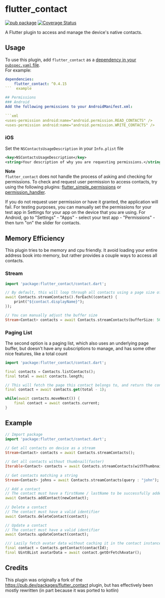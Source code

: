 # flutter_contact  
[![pub package](https://img.shields.io/pub/v/flutter_contact.svg)](https://pub.dartlang.org/packages/flutter_contact)
[![Coverage Status](https://coveralls.io/repos/github/SunnyApp/flutter_contact/badge.svg?branch=master)](https://coveralls.io/github/SunnyApp/flutter_contact?branch=master)

A Flutter plugin to access and manage the device's native contacts.  
  
## Usage  
  
To use this plugin, add `flutter_contact` as a [dependency in your `pubspec.yaml` file](https://flutter.io/platform-plugins/).  
For example:  
```yaml  
dependencies:  
    flutter_contact: ^0.4.15
```  example
  
## Permissions  
### Android  
Add the following permissions to your AndroidManifest.xml:  
  
```xml  
<uses-permission android:name="android.permission.READ_CONTACTS" />  
<uses-permission android:name="android.permission.WRITE_CONTACTS" />  
```  
### iOS
Set the `NSContactsUsageDescription` in your `Info.plist` file  
  
```xml  
<key>NSContactsUsageDescription</key>  
<string>Your description of why you are requesting permissions.</string>  
```  

**Note**  
`flutter_contact` does not handle the process of asking and checking for permissions. To check and request user permission to access contacts, try using the following plugins: [flutter_simple_permissions](https://github.com/AppleEducate/flutter_simple_permissions)  or [permission_handler](https://pub.dartlang.org/packages/permission_handler).
  
If you do not request user permission or have it granted, the application will fail. For testing purposes, you can manually set the permissions for your test app in Settings for your app on the device that you are using. For Android, go to "Settings" - "Apps" - select your test app - "Permissions" - then turn "on" the slider for contacts.   
  
## Memory Efficiency

This plugin tries to be memory and cpu friendly.  It avoid loading your entire address book into memory, 
but rather provides a couple ways to access all contacts.

### Stream
``` dart
import 'package:flutter_contact/contact.dart';  

// By default, this will loop through all contacts using a page size of 20.
await Contacts.streamContacts().forEach((contact) {
    print("${contact.displayName}");
});

// You can manually adjust the buffer size
Stream<Contact> contacts = await Contacts.streamContacts(bufferSize: 50);
```

### Paging List
The second option is a paging list, which also uses an underlying page buffer, 
but doesn't have any subscriptions to manage, and has some other nice features, like
a total count
``` dart
import 'package:flutter_contact/contact.dart';

final contacts = Contacts.listContacts();
final total = await contacts.length;

// This will fetch the page this contact belongs to, and return the contact
final contact = await contacts.get(total - 1);

while(await contacts.moveNext()) {
    final contact = await contacts.current;
}

```

## Example  

``` dart  
// Import package  
import 'package:flutter_contact/contact.dart';  
  
// Get all contacts on device as a stream
Stream<Contact> contacts = await Contacts.streamContacts();  

// Get all contacts without thumbnail(faster)
Iterable<Contact> contacts = await Contacts.streamContacts(withThumbnails: false);
  
// Get contacts matching a string
Stream<Contact> johns = await Contacts.streamContacts(query : "john");

// Add a contact  
// The contact must have a firstName / lastName to be successfully added  
await Contacts.addContact(newContact);  
  
// Delete a contact
// The contact must have a valid identifier
await Contacts.deleteContact(contact);  

// Update a contact
// The contact must have a valid identifier
await Contacts.updateContact(contact);

/// Lazily fetch avatar data without caching it in the contact instance.
final contact = Contacts.getContact(contactId);
final Uint8List avatarData = await contact.getOrFetchAvatar();
```  


## Credits

This plugin was originally a fork of the 
https://pub.dev/packages/flutter_contact plugin, but has effectively been mostly rewritten (in 
part because it was ported to kotlin)

